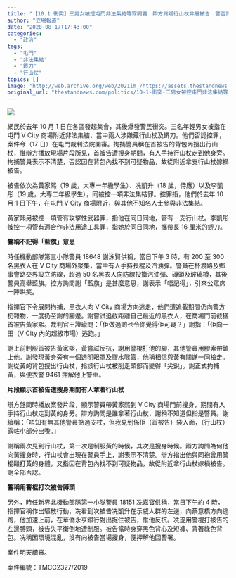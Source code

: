 ```yaml
---
title: "【10.1 衝突】三男女被控屯門非法集結等罪開審　辯方質疑行山杖非屬被告　警否認嫁禍"
author: "立場報道"
date: "2020-08-17T17:43:00"
categories:
  - "政治"
tags:
  - "屯門"
  - "非法集結"
  - "鎅刀"
  - "行山仗"
topics: []
image: "http://web.archive.org/web/2021im_/https://assets.thestandnews.com/media/photos/case-03_U0LTN_4g3OPvb.png"
original_url: "thestandnews.com/politics/10-1-衝突-三男女被控屯門非法集結等罪開審-辯方質疑行山杖非屬被告-警否認嫁禍"
---
```

![](http://web.archive.org/web/2021im_/https://assets.thestandnews.com/media/photos/case-03_U0LTN_4g3OPvb.png)

網民於去年 10 月 1 日在各區發起集會，其後爆發警民衝突。三名年輕男女被指在屯門 V City 商場附近非法集結，當中兩人涉嫌藏行山杖及鎅刀。他們否認控罪，案件今（17 日）在屯門裁判法院開審。拘捕警員稱在首被告的背包內搜出行山杖，惟辯方播放現場片段所見，首被告遭搜身期間，有人手持行山杖走到他身旁。拘捕警員表示不清楚，否認因在背包內找不到可疑物品，故從附近拿支行山杖嫁禍被告。

被告依次為黃家熙（19 歲，大專一年級學生）、冼凱升（18 歲，侍應）以及李凱彤（19 歲，大專二年級學生），同被控一項非法集結罪。控罪指，他們於去年 10 月 1 日下午，在屯門 V City 商場附近，與其他不知名人士參與非法集結。

黃家熙另被控一項管有攻擊性武器罪，指他在同日同地，管有一支行山杖。李凱彤被控一項管有適合作非法用途工具罪，指她於同日同地，攜帶長 16 厘米的鎅刀。

**警稱不記得「藍旗」意思**

時任機動部隊第三小隊警員 18648 謝泳賢供稱，當日下午 3 時，有 200 至 300 名黑衣人在 V City 商場外聚集，當中有人手持長棍及汽油彈。警員在杯渡路及鄉事會路交界設立防線，超過 50 名黑衣人向防線投擲汽油彈、磚頭及玻璃樽，其後警員高舉藍旗。控方詢問謝「藍旗」是甚麼意思，謝表示「唔記得」，引來公眾席一陣哄笑。

指揮官下令展開拘捕，黑衣人向 V City 商場方向逃走，他們遭追截期間仍向警方扔雜物，一度扔至謝的腳邊。謝嘗試追截距離自己最近的黑衣人，在商場門前截獲首被告黃家熙。裁判官王證瑜問：「佢做過啲乜令你覺得佢可疑？」謝指：「佢向一田（V City 內的超級市場）逃跑。」

謝上前制服首被告黃家熙，黃嘗試反抗，謝用警棍打他的腳，其他警員用膠索帶鎖上他。謝發現黃身旁有一個透明眼罩及膠水喉管，他稱相信與黃有關遂一同檢走。謝從黃的背包搜出行山杖，指該行山杖被削走頭部而變得「尖銳」。謝正式拘捕黃，與便衣警 9461 押解他上警車。

**片段顯示首被告遭搜身期間有人拿著行山杖**

辯方盤問時播放案發片段，顯示警員帶黃家熙到 V City 商場門前搜身，期間有人手持行山杖走到黃的身旁。辯方詢問是誰拿著行山杖，謝稱不知道但指是警員。謝續稱：「唔知有無其他警員掂過支杖，但我見到係佢（首被告）袋入面，（行山杖）露咗小部分出嚟。」

謝稱兩次見到行山杖，第一次是制服黃的時候，其次是搜身時候。辯方詢問為何他向黃搜身時，行山杖會出現在警員手上，謝表示不清楚。辯方指出他與同袍曾用警棍毆打黃的身體，又指因在背包內找不到可疑物品，故從附近拿行山杖嫁禍被告。謝全部否認。

**警稱用警棍打次被告膊頭**

另外，時任新界北機動部隊第一小隊警員 18151 冼嘉寶供稱，當日下午約 4 時，指揮官稱作出驅散行動，冼看到次被告冼凱升在示威人群的左邊，向蔡意橋方向逃跑，他加速上前，在華僑永亨銀行對出捉住被告，惟他反抗。冼遂用警棍打被告的左邊膊頭，被告失平衡倒地遭制服。被告當時身穿黑色背心及短褲、背著綠色背包。冼稱因環境混亂，沒有向被告當場搜身，便押解他回警署。

案件明天續審。

案件編號：TMCC2327/2019